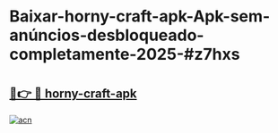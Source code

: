 # Baixar-horny-craft-apk-Apk-sem-anúncios-desbloqueado-completamente-2025-#z7hxs

# <h2><a href="https://ainizakaria.my?title=horny-craft-apk&ref=24M">🔗👉 🔴 horny-craft-apk</a></h2>

[![acn](https://github.com/user-attachments/assets/0f9c940e-d8b0-45ae-aac7-cd30a18b3e1c)](https://ainizakaria.my?title=horny-craft-apk&ref=24M)

